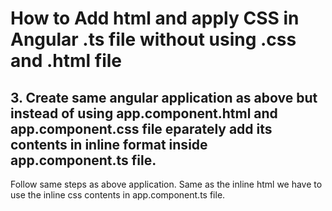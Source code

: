 # How to Add html and apply CSS  in Angular .ts file without using .css and .html file

## 3. Create same angular application as above but instead of using app.component.html and app.component.css file eparately add its contents in inline format inside app.component.ts file. 

Follow same steps as above application.
Same as the inline html we have to use the inline css contents in app.component.ts file.